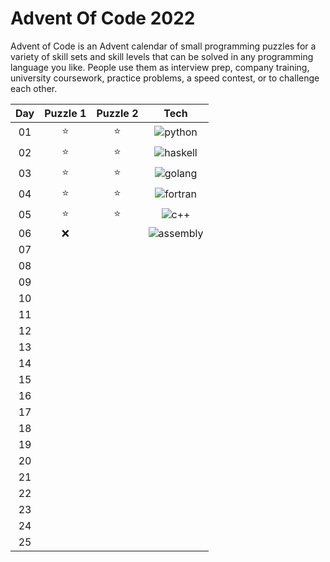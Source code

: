 # Advent Of Code 2022

Advent of Code is an Advent calendar of small programming puzzles for a variety of skill sets and skill levels that can be solved in any programming language you like. People use them as interview prep, company training, university coursework, practice problems, a speed contest, or to challenge each other.

| Day | Puzzle 1 | Puzzle 2 |                                             Tech                                             |
| :-: | :------: | :------: | :------------------------------------------------------------------------------------------: |
| 01  |  :star:  |  :star:  | ![python](https://img.shields.io/badge/Python-3776AB?style=flat&logo=python&logoColor=white) |
| 02  |  :star:  |  :star:  |       ![haskell](https://img.shields.io/badge/-Haskell-884a84?style=flat&logo=haskell)       |
| 03  |  :star:  |  :star:  |           ![golang](https://img.shields.io/badge/-Golang-white?style=flat&logo=Go)           |
| 04  |  :star:  |  :star:  |       ![fortran](https://img.shields.io/badge/-Fortran-purple?style=flat&logo=Fortran)       |
| 05  |  :star:  |  :star:  |           ![c++](https://img.shields.io/badge/-C++-005494?style=flat&logo=c%2B%2B)           |
| 06  |   :x:    |          |  ![assembly](https://img.shields.io/badge/-Assembly%20x86-5e2900?style=flat&logo=pastebin)   |
| 07  |          |          |                                                                                              |
| 08  |          |          |                                                                                              |
| 09  |          |          |                                                                                              |
| 10  |          |          |                                                                                              |
| 11  |          |          |                                                                                              |
| 12  |          |          |                                                                                              |
| 13  |          |          |                                                                                              |
| 14  |          |          |                                                                                              |
| 15  |          |          |                                                                                              |
| 16  |          |          |                                                                                              |
| 17  |          |          |                                                                                              |
| 18  |          |          |                                                                                              |
| 19  |          |          |                                                                                              |
| 20  |          |          |                                                                                              |
| 21  |          |          |                                                                                              |
| 22  |          |          |                                                                                              |
| 23  |          |          |                                                                                              |
| 24  |          |          |                                                                                              |
| 25  |          |          |                                                                                              |
